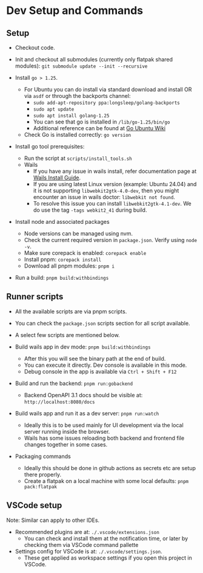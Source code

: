 # Dev Setup and Commands

## Setup

- Checkout code.
- Init and checkout all submodules (currently only flatpak shared modules): `git submodule update --init --recursive`

- Install `go > 1.25`.

  - For Ubuntu you can do install via standard download and install OR via `asdf` or through the backports channel:
    - `sudo add-apt-repository ppa:longsleep/golang-backports`
    - `sudo apt update`
    - `sudo apt install golang-1.25`
    - You can see that go is installed in `/lib/go-1.25/bin/go`
    - Additional reference can be found at [Go Ubuntu Wiki](https://go.dev/wiki/Ubuntu)
  - Check Go is installed correctly: `go version`

- Install go tool prerequisites:

  - Run the script at `scripts/install_tools.sh`
  - Wails
    - If you have any issue in wails install, refer documentation page at [Wails Install Guide](https://wails.io/docs/gettingstarted/installation).
    - If you are using latest Linux version (example: Ubuntu 24.04) and it is not supporting `libwebkit2gtk-4.0-dev`, then you might encounter an issue in wails doctor: `libwebkit not found`.
    - To resolve this issue you can install `libwebkit2gtk-4.1-dev`. We do use the tag `-tags webkit2_41` during build.

- Install node and associated packages

  - Node versions can be managed using nvm.
  - Check the current required version in `package.json`. Verify using `node -v`.
  - Make sure corepack is enabled: `corepack enable`
  - Install pnpm: `corepack install`
  - Download all pnpm modules: `pnpm i`

- Run a build: `pnpm build:withbindings`

## Runner scripts

- All the available scripts are via pnpm scripts.
- You can check the `package.json` scripts section for all script available.
- A select few scripts are mentioned below.

- Build wails app in dev mode: `pnpm build:withbindings`

  - After this you will see the binary path at the end of build.
  - You can execute it directly. Dev console is available in this mode.
  - Debug console in the app is available via `Ctrl + Shift + F12`

- Build and run the backend: `pnpm run:gobackend`

  - Backend OpenAPI 3.1 docs should be visible at: `http://localhost:8080/docs`

- Build wails app and run it as a dev server: `pnpm run:watch`

  - Ideally this is to be used mainly for UI development via the local server running inside the browser.
  - Wails has some issues reloading both backend and frontend file changes together in some cases.

- Packaging commands

  - Ideally this should be done in github actions as secrets etc are setup there properly.
  - Create a flatpak on a local machine with some local defaults: `pnpm pack:flatpak`

## VSCode setup

Note: Similar can apply to other IDEs.

- Recommended plugins are at: `./.vscode/extensions.json`
  - You can check and install them at the notification time, or later by checking them via VSCode command pallette
- Settings config for VSCode is at: `./.vscode/settings.json`.
  - These get applied as workspace settings if you open this project in VSCode.
